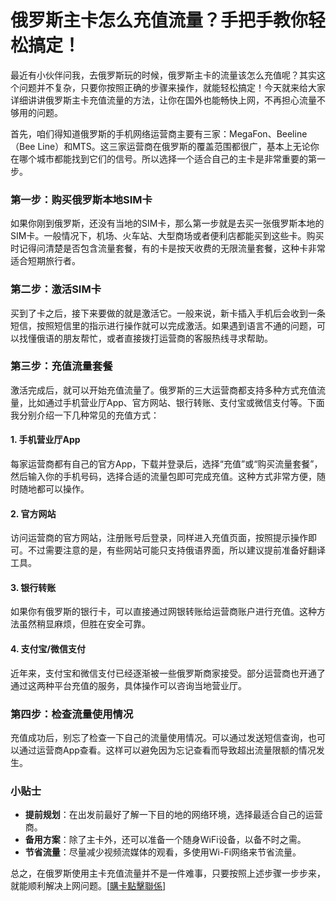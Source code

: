 # 俄罗斯主卡怎么充值流量？手把手教你轻松搞定！

最近有小伙伴问我，去俄罗斯玩的时候，俄罗斯主卡的流量该怎么充值呢？其实这个问题并不复杂，只要你按照正确的步骤来操作，就能轻松搞定！今天就来给大家详细讲讲俄罗斯主卡充值流量的方法，让你在国外也能畅快上网，不再担心流量不够用的问题。

首先，咱们得知道俄罗斯的手机网络运营商主要有三家：MegaFon、Beeline（Bee Line）和MTS。这三家运营商在俄罗斯的覆盖范围都很广，基本上无论你在哪个城市都能找到它们的信号。所以选择一个适合自己的主卡是非常重要的第一步。

### 第一步：购买俄罗斯本地SIM卡

如果你刚到俄罗斯，还没有当地的SIM卡，那么第一步就是去买一张俄罗斯本地的SIM卡。一般情况下，机场、火车站、大型商场或者便利店都能买到这些卡。购买时记得问清楚是否包含流量套餐，有的卡是按天收费的无限流量套餐，这种卡非常适合短期旅行者。

### 第二步：激活SIM卡

买到了卡之后，接下来要做的就是激活它。一般来说，新卡插入手机后会收到一条短信，按照短信里的指示进行操作就可以完成激活。如果遇到语言不通的问题，可以找懂俄语的朋友帮忙，或者直接拨打运营商的客服热线寻求帮助。

### 第三步：充值流量套餐

激活完成后，就可以开始充值流量了。俄罗斯的三大运营商都支持多种方式充值流量，比如通过手机营业厅App、官方网站、银行转账、支付宝或微信支付等。下面我分别介绍一下几种常见的充值方式：

#### 1. 手机营业厅App
每家运营商都有自己的官方App，下载并登录后，选择“充值”或“购买流量套餐”，然后输入你的手机号码，选择合适的流量包即可完成充值。这种方式非常方便，随时随地都可以操作。

#### 2. 官方网站
访问运营商的官方网站，注册账号后登录，同样进入充值页面，按照提示操作即可。不过需要注意的是，有些网站可能只支持俄语界面，所以建议提前准备好翻译工具。

#### 3. 银行转账
如果你有俄罗斯的银行卡，可以直接通过网银转账给运营商账户进行充值。这种方法虽然稍显麻烦，但胜在安全可靠。

#### 4. 支付宝/微信支付
近年来，支付宝和微信支付已经逐渐被一些俄罗斯商家接受。部分运营商也开通了通过这两种平台充值的服务，具体操作可以咨询当地营业厅。

### 第四步：检查流量使用情况

充值成功后，别忘了检查一下自己的流量使用情况。可以通过发送短信查询，也可以通过运营商App查看。这样可以避免因为忘记查看而导致超出流量限额的情况发生。

### 小贴士

- **提前规划**：在出发前最好了解一下目的地的网络环境，选择最适合自己的运营商。
- **备用方案**：除了主卡外，还可以准备一个随身WiFi设备，以备不时之需。
- **节省流量**：尽量减少视频流媒体的观看，多使用Wi-Fi网络来节省流量。

总之，在俄罗斯使用主卡充值流量并不是一件难事，只要按照上述步骤一步步来，就能顺利解决上网问题。[[購卡點擊聯係](https://t.me/s/SXDXQF)]